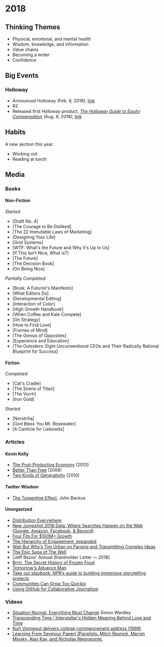 # 2018

## Thinking Themes
* Physical, emotional, and mental health
* Wisdom, knowledge, and information
* Value chains
* Becoming a writer
* Confidence

## Big Events

### Holloway

* Announced Holloway (Feb. 8, 2018); [link](https://medium.com/holloway-guides/introducing-holloway-reliable-in-depth-knowledge-a560b3425ef7)
* R2
* Released first Holloway product, [*The Holloway Guide to Equity Compensation*](https://www.holloway.com/g/og-equity-compensation) (Aug. 8, 2018); [link](https://medium.com/holloway-guides/the-first-holloway-guide-88d6785ffb31)

## Habits
A new section this year.
* Working out
* Reading at lunch

## Media

### Books

#### Non-Fiction

*Started*
* [Draft No. 4]
* [The Courage to Be Disliked]
* [The 22 Immutable Laws of Marketing]
* [Designing Your Life]
* [Grid Systems]
* [WTF: What's the Future and Why it's Up to Us]
* [If This Isn't Nice, What is?]
* [The Future]
* [The Decision Book]
* [On Being Nice]

*Partially Completed*
* [Book: A Futurist's Manifesto]
* [What Editors Do]
* [Developmental Editing]
* [Interaction of Color]
* [High Growth Handbook]
* [When Coffee and Kale Compete]
* [On Strategy]
* [How to Find Love]
* [Frames of Mind]
* [The Genius of Opposites]
* [Experience and Education]
* [The Outsiders: Eight Unconventional CEOs and Their Radically Rational Blueprint for Success]


#### Fiction

*Completed*
* [Cat's Cradle]
* [The Sirens of Titan]
* [The Vorrh]
* [Iron Gold]

*Started*
* [Norstrilia]
* [God Bless You Mr. Rosewater]
* [A Canticle for Liebowitz]


### Articles

#### Kevin Kelly
* [The Post-Productive Economy](https://kk.org/thetechnium/the-post-produc/) (2013)
* [Better Than Free](https://kk.org/thetechnium/better-than-fre/) (2008)
* [Two Kinds of Generativity](https://kk.org/thetechnium/two-kinds-of-ge/) (2010)


#### Twitter Wisdom
* [The Turpentine Effect](https://twitter.com/backus/status/1002714624624431104?s=12), John Backus

#### Unorganized
* [Distribution Everywhere](https://book.pressbooks.com/chapter/distribution-everywhere-andrew-savikas)
* [New Jumpshot 2018 Data: Where Searches Happen on the Web (Google, Amazon, Facebook, & Beyond)](https://sparktoro.com/blog/new-jumpshot-2018-data-where-searches-happen-on-the-web-google-amazon-facebook-beyond/)
* [Four Fits For $100M+ Growth](https://brianbalfour.com/four-fits-growth-framework)
* [The Hierarchy of Engagement, expanded](https://medium.com/@sarahtavel/the-hierarchy-of-engagement-expanded-648329d60804)
* [Wait But Why’s Tim Urban on Parsing and Transmitting Complex Ideas](http://firstround.com/review/wait-but-whys-tim-urban-on-parsing-and-transmitting-complex-ideas/)
* [The Epic Saga of The Well](https://www.wired.com/1997/05/ff-well/)
* [Jeff Bezos' Annual Shareholder Letter — 2018]
* [Brrrr. The Secret History of Frozen Food](https://www.wired.com/2017/05/brrrr-secret-history-frozen-food/)
* [Tomorrow's Advance Man](https://www.newyorker.com/magazine/2015/05/18/tomorrows-advance-man)
* [Take our playbook: NPR’s guide to building immersive storytelling projects](https://training.npr.org/digital/take-our-playbook-nprs-guide-to-building-immersive-storytelling-projects/)
* [Communities Can Grow Too Quickly](https://hunterwalk.com/2018/07/14/communities-can-grow-too-quickly/)
* [Using GitHub for Collaborative Journalism](https://beta.newatoms.com/using-github-for-collaborative-journalism-7c05b53a85d5)




### Videos

* [Situation Normal, Everything Must Change](https://www.youtube.com/watch?v=Ty6pOVEc3bA&list=LL9u4XcoAKmH_ZFXTVY1nytg&t=9s&index=5) Simon Wardley
* [Transcending Time | Interstellar's Hidden Meaning Behind Love and Time](https://www.youtube.com/watch?v=t6kqaip7WS4&list=LL9u4XcoAKmH_ZFXTVY1nytg&t=1s&index=9)
* [Kurt Vonnegut delivers college commencement address (1999)](https://www.youtube.com/watch?v=jIselfzgtO0&list=LL9u4XcoAKmH_ZFXTVY1nytg&t=1s&index=10)
* [Learning From Seymour Papert (Panelists: Mitch Resnick, Marvin Minsky, Alan Kay, and Nicholas Negroponte.](https://www.youtube.com/watch?v=Pvgef9ABDUc)
